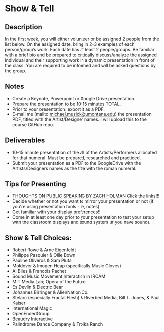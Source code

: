 # Show & Tell


## Description

In the first week, you will either volunteer or be assigned 2 people from the list below. On the assigned date, bring in 2-3 examples of each person/group’s work. Each date has at least 2 people/groups. Be familiar with a brief bio and be prepared to critically discuss/analyze the assigned individual and their supporting work in a dynamic presentation in front of the class. You are required to be informed and will be asked questions by the group.



## Notes

- Create a Keynote, Powerpoint or Google Drive presentation.
- Prepare the presentation to be 10-15 minutes TOTAL.
- Prior to your presentation; export it as a PDF.
- E-mail me (mailto:michael.musick@umontana.edu) the presentation PDF, titled with the Artist/Designer names. I will upload this to the course GitHub repo.


## Deliverables

- 10-15 minute presentation of the all of the Artists/Performers allocated for that numeral. Must be prepared, researched and practiced.
- Submit your presentation as a PDF to the GoogleDrive with the Artists/Designers names as the title with the roman numeral.


## Tips for Presenting

- [THOUGHTS ON PUBLIC SPEAKING BY ZACH HOLMAN](http://speaking.io/) Click the links!!!
- Decide whether or not you want to mirror your presentation or not (if you're using presentation tools - ie, notes)
- Get familiar with your display preferences!!
- Come in at least one day prior to your presentation to test your setup with the classroom displays and sound system (if you have sound).


## Show & Tell Choices:


- Robert Rowe & Arne Eigenfeldt
- Philippe Pasquier & Ollie Bown
- Pauline Oliveros & Sam Pluta
- Moldover & Imogen Heap (specifically Music Gloves)
- Al Biles & Francois Pachet
- Sound Music Movement Interaction in IRCAM
- MIT Media Lab; Opera of the Future
- Es Devlin & Electric Bear
- Johannes Birringer & AlienNation Co.
- Stelarc (especially Fractal Flesh) & Riverbed Media, Bill T. Jones, & Paul Kaiser
- International Magic
- OpenEndedGroup
- Beaudry Interactive
- Palindrome Dance Company & Troika Ranch
